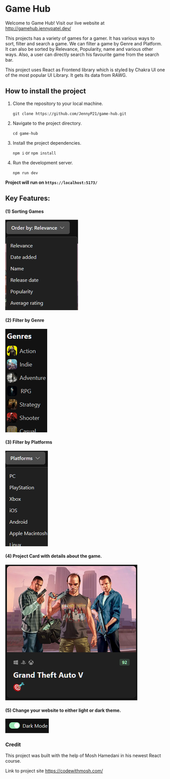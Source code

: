 # Game Hub

Welcome to Game Hub! Visit our live website at http://gamehub.jennypatel.dev/

This projects has a variety of games for a gamer. It has various ways to sort, filter and search a game. We can filter a game by Genre and Platform. It can also be sorted by Relevance, Popularity, name and various other ways. Also, a user can directly search his favourite game from the search bar.

This project uses React as Frontend library which is styled by Chakra UI one of the most popular UI Library. It gets its data from RAWG.

## How to install the project

1. Clone the repository to your local machine.
    
    `git clone https://github.com/JennyP21/game-hub.git`

2. Navigate to the project directory.

    `cd game-hub`

3. Install the project dependencies.

    `npm i` or `npm install`

4. Run the development server.

    `npm run dev`

**Project will run on `https://localhost:5173/`**

## Key Features:

#### (1) Sorting Games

   ![Alt text](md/sort.png)

#### (2) Filter by Genre

   ![Alt text](md/genre.png)

#### (3) Filter by Platforms

   ![Alt text](md/platform.png)

#### (4) Project Card with details about the game.

   ![Alt text](md/card.png)

#### (5) Change your website to either light or dark theme.

   ![Alt text](md/theme.png)

### Credit

This project was built with the help of Mosh Hamedani in his newest React course.

Link to project site https://codewithmosh.com/